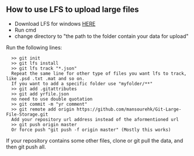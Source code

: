 ## How to use LFS to upload large files
- Download LFS for windows [HERE](https://git-lfs.github.com/) 
- Run cmd
- change directory to "the path to the folder contain your data for upload"

Run the following lines:
```
  >> git init
  >> git lfs install
  >> git lfs track "*.json"
  Repeat the same line for other type of files you want lfs to track, like .psd .txt .mat and so on.
  If you want to add a specific folder use "myfolder/**"
  >> git add .gitattributes
  >> git add yrfile.json
  no need to use double quotation
  >> git commit -m "yr comment"
  >> git remote add origin https://github.com/mansourehk/Git-Large-File-Storage.git
  Add your repository url address instead of the aformentioned url
  >> git push origin master
  Or force push "git push -f origin master" (Mostly this works)
```
If your repository contains some other files, clone or git pull the data, and then git push all.
